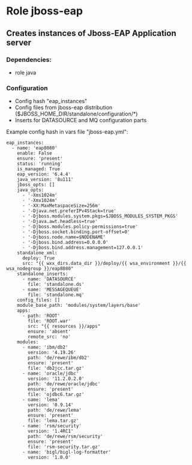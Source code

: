 # Role jboss-eap

## Creates instances of Jboss-EAP Application server

### Dependencies:

- role java

### Configuration

- Config hash "eap_instances"
- Config files from jboss-eap distribution ($JBOSS_HOME_DIR/standalone/configuration/*)
- Inserts for DATASOURCE and MQ configuration parts

Example config hash in vars file "jboss-eap.yml":

```shell
eap_instances:
  - name: 'eap8080'
    enable: False
    ensure: 'present'
    status: 'running'
    is_managed: True
    eap_version: '6.4.4'
    java_version: '8u111'
    jboss_opts: []
    java_opts:
      - '-Xms1024m'
      - '-Xmx1024m'
      - '-XX:MaxMetaspaceSize=256m'
      - '-Djava.net.preferIPv4Stack=true'
      - '-Djboss.modules.system.pkgs=$JBOSS_MODULES_SYSTEM_PKGS'
      - '-Djava.awt.headless=true'
      - '-Djboss.modules.policy-permissions=true'
      - '-Djboss.socket.binding.port-offset=0'
      - '-Djboss.node.name=$NODENAME'
      - '-Djboss.bind.address=0.0.0.0'
      - '-Djboss.bind.address.management=127.0.0.1'
    standalone_xml:
      deploy: True
      src: "{{ wxx_dirs.data_dir }}/deploy/{{ wsa_environment }}/{{ wsa_nodegroup }}/eap8080"
    standalone_inserts:
      - name: 'DATASOURCE'
        file: 'standalone.ds'
      - name: 'MESSAGEQUEUE'
        file: 'standalone.mq'
    config_files: []
    module_base_path: 'modules/system/layers/base'
    apps:
      - path: 'ROOT'
        file: 'ROOT.war'
        src: "{{ resources }}/apps"
        ensure: 'absent'
        remote_src: 'no'
    modules:
      - name: 'ibm/db2'
        version: '4.19.26'
        path: 'de/rewe/ibm/db2'
        ensure: 'present'
        file: 'db2jcc.tar.gz'
      - name: 'oracle/jdbc'
        version: '11.2.0.2.0'
        path: 'de/rewe/oracle/jdbc'
        ensure: 'present'
        file: 'ojdbc6.tar.gz'
      - name: 'lema'
        version: '0.9.14'
        path: 'de/rewe/lema'
        ensure: 'present'
        file: 'lema.tar.gz'
      - name: 'rsm/security'
        version: '1.4RC1'
        path: 'de/rewe/rsm/security'
        ensure: 'present'
        file: 'rsm-security.tar.gz'
      - name: 'bigl/bigl-log-formatter'
        version: '1.0.0'
```
